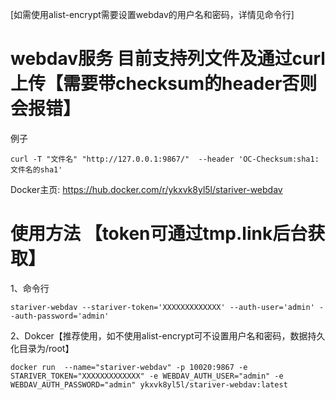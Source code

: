 [如需使用alist-encrypt需要设置webdav的用户名和密码，详情见命令行]
# webdav服务 目前支持列文件及通过curl上传【需要带checksum的header否则会报错】  
例子
```
curl -T "文件名" "http://127.0.0.1:9867/"  --header 'OC-Checksum:sha1:文件名的sha1'
```  

Docker主页: https://hub.docker.com/r/ykxvk8yl5l/stariver-webdav   

# 使用方法 【token可通过tmp.link后台获取】
1、命令行
```
stariver-webdav --stariver-token='XXXXXXXXXXXXX' --auth-user='admin' --auth-password='admin' 
```
2、Dokcer【推荐使用，如不使用alist-encrypt可不设置用户名和密码，数据持久化目录为/root】
```
docker run  --name="stariver-webdav" -p 10020:9867 -e STARIVER_TOKEN="XXXXXXXXXXXXX" -e WEBDAV_AUTH_USER="admin" -e WEBDAV_AUTH_PASSWORD="admin" ykxvk8yl5l/stariver-webdav:latest
```

